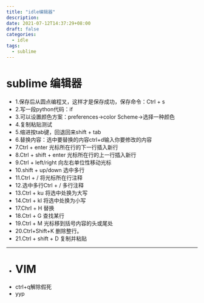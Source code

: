 ```yaml
---
title: "idle编辑器"
description: 
date: 2021-07-12T14:37:29+08:00
draft: false
categories:
  - idle
tags:
  - sublime
---
```

<!--more-->

# sublime 编辑器
- 1.保存后从圆点编程叉，这样才是保存成功，保存命令：Ctrl + s
- 2.写一段python代码：if
- 3.可以设置颜色方案：preferences->color Scheme->选择一种颜色
- 4.复制粘贴测试
- 5.缩进按tab键，回退回来shift + tab
- 6.替换内容：选中要替换的内容ctrl+d输入你要修改的内容
- 7.Ctrl +  enter   光标所在行的下一行插入新行
- 8.Ctrl + shift  + enter  光标所在行的上一行插入新行
- 9.Ctrl  +  left/right    向左右单位性移动光标
- 10.shift +  up/down   选中多行
- 11.Ctrl  +  /  将光标所在行注释
- 12.选中多行Ctrl  +  /  多行注释
- 13.Ctrl  +  ku   将选中处换为大写
- 14.Ctrl  +  kl   将选中处换为小写
- 17.Chrl  +  H  替换 
- 18.Ctrl  +  G 查找某行
- 19.Ctrl  +  M   光标移到括号内容的头或尾处
- 20.Ctrl+Shift+K 删除整行。
- 21.Ctrl  +  shift  + D  复制并粘贴
- ----
- # VIM
- ctrl+q解除假死
- yyp  